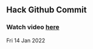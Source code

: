 
 ## Hack Github Commit 
 ### Watch video <a href="https://www.youtube.com">here</a> 
 Fri 14 Jan 2022 

